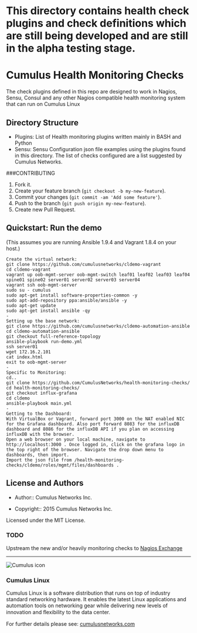 # **This directory contains health check plugins and check definitions which are still being developed and are still in the alpha testing stage.**

# Cumulus Health Monitoring Checks

The check plugins defined in this repo are designed to work in Nagios, Sensu,
Consul and any other Nagios compatible health monitoring system that can run
on Cumulus Linux

## Directory Structure

* Plugins: List of Health monitoring plugins written mainly in BASH and Python
* Sensu: Sensu Configuration json file examples using the plugins found in this
  directory. The list of checks configured are a list suggested by Cumulus
Networks.


###CONTRIBUTING


1. Fork it.
2. Create your feature branch (`git checkout -b my-new-feature`).
3. Commit your changes (`git commit -am 'Add some feature'`).
4. Push to the branch (`git push origin my-new-feature`).
5. Create new Pull Request.


Quickstart: Run the demo
------------------------
(This assumes you are running Ansible 1.9.4 and Vagrant 1.8.4 on your host.)

    Create the virtual network:
    git clone https://github.com/cumulusnetworks/cldemo-vagrant
    cd cldemo-vagrant
    vagrant up oob-mgmt-server oob-mgmt-switch leaf01 leaf02 leaf03 leaf04 spine01 spine02 server01 server02 server03 server04
    vagrant ssh oob-mgmt-server
    sudo su - cumulus
    sudo apt-get install software-properties-common -y
    sudo apt-add-repository ppa:ansible/ansible -y
    sudo apt-get update
    sudo apt-get install ansible -qy
    -
    Setting up the base network:
    git clone https://github.com/cumulusnetworks/cldemo-automation-ansible
    cd cldemo-automation-ansible
    git checkout full-reference-topology
    ansible-playbook run-demo.yml
    ssh server01
    wget 172.16.2.101
    cat index.html
    exit to oob-mgmt-server
    -
    Specific to Monitoring:
    cd..
    git clone https://github.com/CumulusNetworks/health-monitoring-checks/
    cd health-monitoring-checks/
    git checkout influx-grafana
    cd cldemo
    ansible-playbook main.yml
    -
    Getting to the Dashboard:
    With VirtualBox or Vagrant, forward port 3000 on the NAT enabled NIC for the Grafana dashboard. Also port forward 8083 for the influxDB dashboard and 8086 for the influxDB API if you plan on accessing influxDB with the browser.
    Open a web browser on your local machine, navigate to http://localhost:3000 . Once logged in, click on the grafana logo in the top right of the browser. Navigate the drop down menu to dashboards, then import. 
    Import the json file from /health-monitoring-checks/cldemo/roles/mgmt/files/dashboards . 

## License and Authors

* Author:: Cumulus Networks Inc.

* Copyright:: 2015 Cumulus Networks Inc.

Licensed under the MIT License.


### TODO
Upstream the new and/or heavily monitoring checks to [Nagios Exchange](https://exchange.nagios.org/)


---

![Cumulus icon](http://cumulusnetworks.com/static/cumulus/img/logo_2014.png)

### Cumulus Linux

Cumulus Linux is a software distribution that runs on top of industry standard
networking hardware. It enables the latest Linux applications and automation
tools on networking gear while delivering new levels of innovation and
ﬂexibility to the data center.

For further details please see:
[cumulusnetworks.com](http://www.cumulusnetworks.com)

